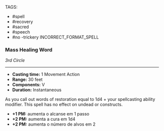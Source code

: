 TAGS:
- #spell
- #recovery
- #sacred
- #speech
- #no
-trickery 
INCORRECT_FORMAT_SPELL
### Mass Healing Word
*3rd Circle*
___
- **Casting time:** 1 Movement Action
- **Range:** 30 feet
- **Components:** V
- **Duration:** Instantaneous

As you call out words of restoration equal to 1d4 + your spellcasting ability modifier. This spell has no effect on undead or constructs.

- **+1 PM:** aumenta o alcanse em 1 passo
- **+2 PM:** aumenta a cura em 1d4
- **+2 PM:** aumenta o número de alvos em 2
